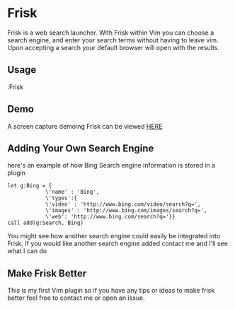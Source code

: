 Frisk
=====
Frisk is a web search launcher. With Frisk within Vim you can choose a search
engine, and enter your search terms without having to leave vim. Upon accepting
a search your default browser will open with the results. 

Usage
-----
:Frisk

Demo
----
A screen capture demoing Frisk can be viewed [HERE](http://screenr.com/Sn2H)

Adding Your Own Search Engine
-----------------------------
here's an example of how Bing Search engine information is stored in a plugin

```
let g:Bing = {
            \'name' : 'Bing', 
            \'types':{
            \'video' : 'http://www.bing.com/video/search?q=',
            \'images' : 'http://www.bing.com/images/search?q=',
            \'web': 'http://www.bing.com/search?q='}}
call add(g:Search, Bing)
```

You might see how another search engine could easily be integrated into Frisk.
If you would like another search engine added contact me and I'll see what I
can do



Make Frisk Better
-----------------
This is my first Vim plugin so if you have any tips or ideas to make frisk
better feel free to contact me or open an issue.  
